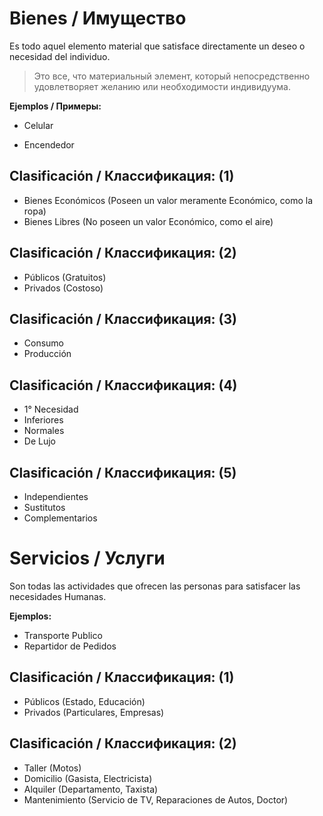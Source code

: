 # Bienes / Имущество
Es todo aquel elemento material que satisface directamente un deseo o necesidad del individuo.
>Это все, что материальный элемент, который непосредственно удовлетворяет желанию или необходимости индивидуума.

**Ejemplos / Примеры:**
- Celular

- Encendedor
## Clasificación / Классификация: (1)
- Bienes Económicos (Poseen un valor meramente Económico, como la ropa)
- Bienes Libres (No poseen un valor Económico, como el aire)
## Clasificación / Классификация: (2)
- Públicos (Gratuitos)
- Privados (Costoso)
## Clasificación / Классификация: (3)
- Consumo
- Producción
## Clasificación / Классификация: (4)
- 1° Necesidad
- Inferiores
- Normales
- De Lujo
## Clasificación / Классификация: (5)
- Independientes
- Sustitutos
- Complementarios
# Servicios / Услуги
Son todas las actividades que ofrecen las personas para satisfacer las necesidades Humanas.

**Ejemplos:**
- Transporte Publico
- Repartidor de Pedidos
## Clasificación / Классификация: (1)
- Públicos (Estado, Educación)
- Privados (Particulares, Empresas)
## Clasificación / Классификация: (2)
- Taller (Motos)
- Domicilio (Gasista, Electricista)
- Alquiler (Departamento, Taxista)
- Mantenimiento (Servicio de TV, Reparaciones de Autos, Doctor)